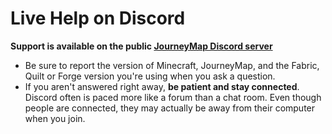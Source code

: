 # **Live Help on Discord**

**Support is available on the public [JourneyMap Discord server](https://discord.gg/eP8gE69)**

- Be sure to report the version of Minecraft, JourneyMap, and the Fabric, Quilt or Forge version you're using when you ask a question.
- If you aren't answered right away, **be patient and stay connected**. Discord often is paced more like a forum than a chat room. Even though people are connected, they may actually be away from their computer when you join.
